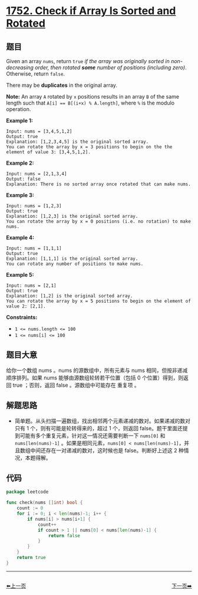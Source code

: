 # [1752. Check if Array Is Sorted and Rotated](https://leetcode.com/problems/check-if-array-is-sorted-and-rotated/)


## 题目

Given an array `nums`, return `true` *if the array was originally sorted in non-decreasing order, then rotated **some** number of positions (including zero)*. Otherwise, return `false`.

There may be **duplicates** in the original array.

**Note:** An array `A` rotated by `x` positions results in an array `B` of the same length such that `A[i] == B[(i+x) % A.length]`, where `%` is the modulo operation.

**Example 1:**

```
Input: nums = [3,4,5,1,2]
Output: true
Explanation: [1,2,3,4,5] is the original sorted array.
You can rotate the array by x = 3 positions to begin on the the element of value 3: [3,4,5,1,2].
```

**Example 2:**

```
Input: nums = [2,1,3,4]
Output: false
Explanation: There is no sorted array once rotated that can make nums.
```

**Example 3:**

```
Input: nums = [1,2,3]
Output: true
Explanation: [1,2,3] is the original sorted array.
You can rotate the array by x = 0 positions (i.e. no rotation) to make nums.
```

**Example 4:**

```
Input: nums = [1,1,1]
Output: true
Explanation: [1,1,1] is the original sorted array.
You can rotate any number of positions to make nums.
```

**Example 5:**

```
Input: nums = [2,1]
Output: true
Explanation: [1,2] is the original sorted array.
You can rotate the array by x = 5 positions to begin on the element of value 2: [2,1].
```

**Constraints:**

- `1 <= nums.length <= 100`
- `1 <= nums[i] <= 100`

## 题目大意

给你一个数组 nums 。nums 的源数组中，所有元素与 nums 相同，但按非递减顺序排列。如果 nums 能够由源数组轮转若干位置（包括 0 个位置）得到，则返回 true ；否则，返回 false 。源数组中可能存在 重复项 。

## 解题思路

- 简单题。从头扫描一遍数组，找出相邻两个元素递减的数对。如果递减的数对只有 1 个，则有可能是轮转得来的，超过 1 个，则返回 false。题干里面还提到可能有多个重复元素，针对这一情况还需要判断一下 `nums[0]` 和 `nums[len(nums)-1]` 。如果是相同元素，`nums[0] < nums[len(nums)-1]`，并且数组中间还存在一对递减的数对，这时候也是 false。判断好上述这 2 种情况，本题得解。

## 代码

```go
package leetcode

func check(nums []int) bool {
	count := 0
	for i := 0; i < len(nums)-1; i++ {
		if nums[i] > nums[i+1] {
			count++
			if count > 1 || nums[0] < nums[len(nums)-1] {
				return false
			}
		}
	}
	return true
}
```


----------------------------------------------
<div style="display: flex;justify-content: space-between;align-items: center;">
<p><a href="https://books.halfrost.com/leetcode/ChapterFour/1700~1799/1748.Sum-of-Unique-Elements/">⬅️上一页</a></p>
<p><a href="https://books.halfrost.com/leetcode/ChapterFour/1700~1799/1758.Minimum-Changes-To-Make-Alternating-Binary-String/">下一页➡️</a></p>
</div>
